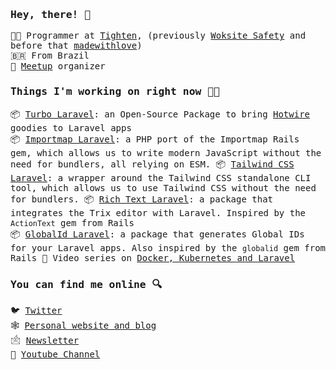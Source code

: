 ### <samp>Hey, there! 👋</samp>
<samp>

👨‍💻 Programmer at [Tighten](https://tighten.co/), (previously [Woksite Safety](https://worksitesafety.ca) and before that [madewithlove](https://madewithlove.com/))<br>
🇧🇷 From Brazil<br>
📅 [Meetup](https://www.meetup.com/pt-BR/maceio-dev-meetup/) organizer

### Things I'm working on right now 👨‍💻

📦 [Turbo Laravel](https://github.com/tonysm/turbo-laravel): an Open-Source Package to bring [Hotwire](https://hotwired.dev/) goodies to Laravel apps<br>
📦 [Importmap Laravel](https://github.com/tonysm/importmap-laravel): a PHP port of the Importmap Rails gem, which allows us to write modern JavaScript without the need for bundlers, all relying on ESM.
📦 [Tailwind CSS Laravel](https://github.com/tonysm/tailwindcss-laravel): a wrapper around the Tailwind CSS standalone CLI tool, which allows us to use Tailwind CSS without the need for bundlers.
📦 [Rich Text Laravel](https://github.com/tonysm/rich-text-laravel): a package that integrates the Trix editor with Laravel. Inspired by the `ActionText` gem from Rails<br>
📦 [GlobalId Laravel](https://github.com/tonysm/globalid-laravel): a package that generates Global IDs for your Laravel apps. Also inspired by the `globalid` gem from Rails
🎥 Video series on [Docker, Kubernetes and Laravel](https://www.tonysm.com/courses/kubernetes-for-laravel-developers/)<br>

### You can find me online 🔍

🐦 [Twitter](https://twitter.com/tonysmdev)<br>
🕸️ [Personal website and blog](https://tonysm.com)<br>
🖄 [Newsletter](https://world.hey.com/tonysm)<br>
🎥 [Youtube Channel](https://www.youtube.com/channel/UCGtfJjAR5JeBPAmxN_ZHx4Q?view_as=subscriber)

</smap>
